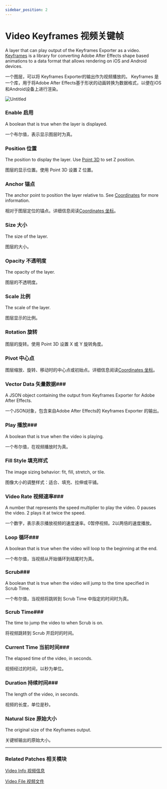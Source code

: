 ```yaml
---
sidebar_position: 2
---
```


# Video Keyframes 视频关键帧

A layer that can play output of the Keyframes Exporter as a video. [Keyframes](https://facebookincubator.github.io/Keyframes/) is a library for converting Adobe After Effects shape based animations to a data format that allows rendering on iOS and Android devices.

一个图层，可以将 Keyframes Exporter的输出作为视频播放的。 Keyframes 是一个库，用于将Adobe After Effects基于形状的动画转换为数据格式，以便在iOS和Android设备上进行渲染。

![Untitled](https://s3.us-west-2.amazonaws.com/secure.notion-static.com/5eac7bb8-e581-48a9-b546-2e6357e4d3c9/Untitled.png?X-Amz-Algorithm=AWS4-HMAC-SHA256&X-Amz-Content-Sha256=UNSIGNED-PAYLOAD&X-Amz-Credential=AKIAT73L2G45EIPT3X45%2F20220602%2Fus-west-2%2Fs3%2Faws4_request&X-Amz-Date=20220602T185851Z&X-Amz-Expires=86400&X-Amz-Signature=16c61231d7a91e09330621b852f7e49515489a90dae31ff8519df9b11c634464&X-Amz-SignedHeaders=host&response-content-disposition=filename%20%3D%22Untitled.png%22&x-id=GetObject)

### Enable 启用

A boolean that is true when the layer is displayed.

一个布尔值，表示显示图层时为真。

### Position 位置

The position to display the layer. Use [Point 3D](https://www.notion.so/Point-3D-6d2c3b3df3f74659ae0d647876ce3aa9) to set Z position.

图层的显示位置。使用 Point 3D 设置 Z 位置。

### Anchor 锚点

The anchor point to position the layer relative to. See [Coordinates](https://www.notion.so/Coordinates-bd835085db7c48e49e00a66e5e44caf2) for more information.

相对于图层定位的锚点。详细信息阅读[Coordinates 坐标](https://www.notion.so/Coordinates-bd835085db7c48e49e00a66e5e44caf2)。

### Size 大小

The size of the layer.

图层的大小。

### Opacity 不透明度

The opacity of the layer.

图层的不透明度。

### Scale 比例

The scale of the layer.

图层显示的比例。

### Rotation 旋转

图层的旋转。使用 Point 3D 设置 X 或 Y 旋转角度。

### Pivot 中心点

图层缩放、旋转、移动时的中心点或初始点。详细信息阅读[Coordinates 坐标](https://www.notion.so/Coordinates-bd835085db7c48e49e00a66e5e44caf2)。

### Vector Data 矢量数据### 

A JSON object containing the output from Keyframes Exporter for Adobe After Effects.

一个JSON对象，包含来自Adobe After Effects的 Keyframes Exporter 的输出。

### Play 播放### 

A boolean that is true when the video is playing.

一个布尔值，在视频播放时为真。

### Fill Style 填充样式

The image sizing behavior: fit, fill, stretch, or tile.

图像大小的调整样式：适合、填充、拉伸或平铺。

### Video Rate 视频速率### 

A number that represents the speed multiplier to play the video. 0 pauses the video. 2 plays it at twice the speed.

一个数字，表示表示播放视频的速度速率。0暂停视频。2以两倍的速度播放。

### Loop 循环### 

A boolean that is true when the video will loop to the beginning at the end.

一个布尔值，当视频从开始循环到结尾时为真。

### Scrub### 

A boolean that is true when the video will jump to the time specified in Scrub Time.

一个布尔值，当视频将跳转到 Scrub Time 中指定的时间时为真。

### Scrub Time### 

The time to jump the video to when Scrub is on.

将视频跳转到 Scrub 开启时的时间。

### Current Time 当前时间### 

The elapsed time of the video, in seconds.

视频经过的时间，以秒为单位。

### Duration 持续时间### 

The length of the video, in seconds.

视频的长度，单位是秒。

### Natural Size 原始大小

The original size of the Keyframes output.

关键帧输出的原始大小。

------

### Related Patches 相关模块

[Video Info 视频信息](https://www.notion.so/Video-Info-4d10e3612b784ced9bd23631b9e3a68b)

[Video File 视频文件](https://www.notion.so/Video-File-460f7fd4e7db40328e354f6306ede79a)
